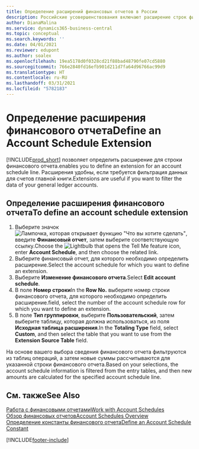 ```yaml
---
title: Определение расширений финансовых отчетов в России
description: Российские усовершенствования включают расширение строк финансовых отчетов.
author: DianaMalina
ms.service: dynamics365-business-central
ms.topic: conceptual
ms.search.keywords: ''
ms.date: 04/01/2021
ms.reviewer: edupont
ms.author: soalex
ms.openlocfilehash: 19ea5178d0f0328cd21f88bad48790fe07cd5880
ms.sourcegitcommit: 766e2840fd16efb901d211d7fa64d96766ac99d9
ms.translationtype: HT
ms.contentlocale: ru-RU
ms.lasthandoff: 03/31/2021
ms.locfileid: "5782183"
---
```

# <a name="define-an-account-schedule-extension"></a><span data-ttu-id="5327d-103">Определение расширения финансового отчета</span><span class="sxs-lookup"><span data-stu-id="5327d-103">Define an Account Schedule Extension</span></span>

[!INCLUDE[prod_short](../../includes/prod_short.md)] <span data-ttu-id="5327d-104">позволяет определить расширение для строки финансового отчета.</span><span class="sxs-lookup"><span data-stu-id="5327d-104">enables you to define an extension for an account schedule line.</span></span> <span data-ttu-id="5327d-105">Расширения удобны, если требуется фильтрация данных для счетов главной книги.</span><span class="sxs-lookup"><span data-stu-id="5327d-105">Extensions are useful if you want to filter the data of your general ledger accounts.</span></span>

## <a name="to-define-an-account-schedule-extension"></a><span data-ttu-id="5327d-106">Определение расширения финансового отчета</span><span class="sxs-lookup"><span data-stu-id="5327d-106">To define an account schedule extension</span></span>

1. <span data-ttu-id="5327d-107">Выберите значок ![Лампочка, которая открывает функцию "Что вы хотите сделать"](../../media/ui-search/search_small.png "Что вы хотите сделать"), введите **Финансовый отчет**, затем выберите соответствующую ссылку.</span><span class="sxs-lookup"><span data-stu-id="5327d-107">Choose the ![Lightbulb that opens the Tell Me feature](../../media/ui-search/search_small.png "Tell me what you want to do") icon, enter **Account Schedule**, and then choose the related link.</span></span>
2. <span data-ttu-id="5327d-108">Выберите финансовый отчет, для которого необходимо определить расширение.</span><span class="sxs-lookup"><span data-stu-id="5327d-108">Select the account schedule for which you want to define an extension.</span></span>
3. <span data-ttu-id="5327d-109">Выберите **Изменение финансового отчета**.</span><span class="sxs-lookup"><span data-stu-id="5327d-109">Select **Edit account schedule**.</span></span>
4. <span data-ttu-id="5327d-110">В поле **Номер строки**</span><span class="sxs-lookup"><span data-stu-id="5327d-110">In the **Row No.**</span></span> <span data-ttu-id="5327d-111">выберите номер строки финансового отчета, для которого необходимо определить расширение.</span><span class="sxs-lookup"><span data-stu-id="5327d-111">field, select the number of the account schedule row for which you want to define an extension.</span></span>
5. <span data-ttu-id="5327d-112">В поле **Тип группировки**, выберите **Пользовательский**, затем выберите таблицу, которая должна использоваться, из поля **Исходная таблица расширения**.</span><span class="sxs-lookup"><span data-stu-id="5327d-112">In the **Totaling Type** field, select **Custom**, and then select the table that you want to use from the **Extension Source Table** field.</span></span>

<span data-ttu-id="5327d-113">На основе вашего выбора сведения финансового отчета фильтруются из таблиц операций, а затем новые суммы рассчитываются для указанной строки финансового отчета.</span><span class="sxs-lookup"><span data-stu-id="5327d-113">Based on your selections, the account schedule information is filtered from the entry tables, and then new amounts are calculated for the specified account schedule line.</span></span>

## <a name="see-also"></a><span data-ttu-id="5327d-114">См. также</span><span class="sxs-lookup"><span data-stu-id="5327d-114">See Also</span></span>

[<span data-ttu-id="5327d-115">Работа с финансовыми отчетами</span><span class="sxs-lookup"><span data-stu-id="5327d-115">Work with Account Schedules</span></span>](How-to-Work-with-Account-Schedules.md)  
[<span data-ttu-id="5327d-116">Обзор финансовых отчетов</span><span class="sxs-lookup"><span data-stu-id="5327d-116">Account Schedules Overview</span></span>](account-schedules-overview.md)  
[<span data-ttu-id="5327d-117">Определение константы финансового отчета</span><span class="sxs-lookup"><span data-stu-id="5327d-117">Define an Account Schedule Constant</span></span>](How-to-Define-an-Account-Schedule-Constant.md)  


[!INCLUDE[footer-include](../../includes/footer-banner.md)]